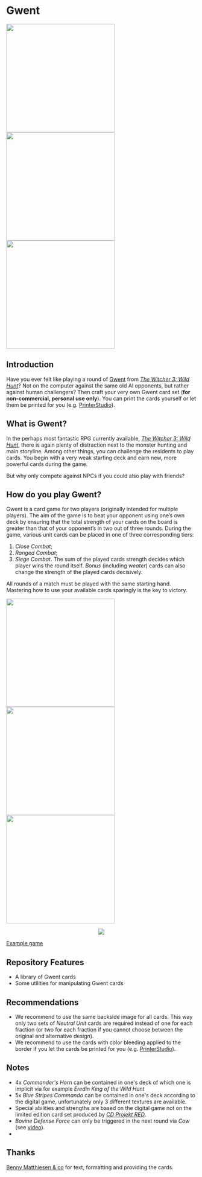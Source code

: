 Gwent
==========

<img src="https://raw.githubusercontent.com/matt77hias/Gwent/master/res/Gwent/Neutral%20Units/Geralt%20of%20Rivia%202.png" width="287"> <img src="https://github.com/matt77hias/Gwent/blob/master/res/Gwent/Monsters/Vampire%20Katakan.png" width="287"> <img src="https://github.com/matt77hias/Gwent/blob/master/res/Gwent/Neutrals/Impenetrable%20Fog%201.png" width="287">

Introduction
--------------------------------------------------------------------------
Have you ever felt like playing a round of [Gwent](http://witcher.wikia.com/wiki/Gwent) from [_The Witcher 3: Wild Hunt_](http://thewitcher.com/en/witcher3)? Not on the computer against the same old AI opponents, but rather against human challengers? Then craft your very own Gwent card set (**for non-commercial, personal use only**). You can print the cards yourself or let them be printed for you (e.g. [PrinterStudio](http://www.printerstudio.com/personalized/bridge-size-custom-cards-blank-cards.html)).

What is Gwent?
--------------------------------------------------------------------------
In the perhaps most fantastic RPG currently available, [_The Witcher 3: Wild Hunt_](http://thewitcher.com/en/witcher3), there is again plenty of distraction next to the monster hunting and main storyline. Among other things, you can challenge the residents to play cards. You begin with a very weak starting deck and earn new, more powerful cards during the game.

But why only compete against NPCs if you could also play with friends?

How do you play Gwent?
--------------------------------------------------------------------------
Gwent is a card game for two players (originally intended for multiple players). The aim of the game is to beat your opponent using one’s own deck by ensuring that the total strength of your cards on the board is greater than that of your opponent’s in two out of three rounds. During the game, various unit cards can be placed in one of three corresponding tiers: 
1. _Close Combat_;
2. _Ranged Combat_;
3. _Siege Combat_. 
The sum of the played cards strength decides which player wins the round itself. _Bonus_ (including _weater_) cards can also change the strength of the played cards decisively.

All rounds of a match must be played with the same starting hand. Mastering how to use your available cards sparingly is the key to victory.

<img src="https://raw.githubusercontent.com/matt77hias/Gwent/master/res/Gwent/Rules/Gwent%20Rules.png" width="287"> <img src="https://raw.githubusercontent.com/matt77hias/Gwent/master/res/Gwent/Rules/Nilfgaardian%20Empire%20Rules%201.png" width="287"> <img src="https://raw.githubusercontent.com/matt77hias/Gwent/master/res/Gwent/Rules/Nilfgaardian%20Empire%20Rules%202.png" width="287">

<p align="center"><img src="http://www.pcgamesn.com/sites/default/files/Gwent%20Board_1.jpg" ></p>

[Example game](https://www.youtube.com/watch?v=5FZuQ3apfa0)

Repository Features
--------------------------------------------------------------------------
* A library of Gwent cards
* Some utilities for manipulating Gwent cards

Recommendations
--------------------------------------------------------------------------
* We recommend to use the same backside image for all cards. This way only two sets of _Neutral Unit_ cards are required instead of one for each fraction (or two for each fraction if you cannot choose between the original and alternative design).
* We recommend to use the cards with color bleeding applied to the border if you let the cards be printed for you (e.g. [PrinterStudio](http://www.printerstudio.com/personalized/bridge-size-custom-cards-blank-cards.html)).

Notes
--------------------------------------------------------------------------
* 4x _Commander's Horn_ can be contained in one's deck of which one is implicit via for example _Eredin King of the Wild Hunt_
* 5x _Blue Stripes Commando_ can be contained in one's deck according to the digital game, unfortunately only 3 different textures are available.
* Special abilities and strengths are based on the digital game not on the limited edition card set produced by [_CD Projekt RED_](http://en.cdprojektred.com/).
* _Bovine Defense Force_ can only be triggered in the next round via _Cow_ (see [video](https://www.youtube.com/watch?v=UKKlnXvIDxs)).
* 
Thanks
--------------------------------------------------------------------------
[Benny Matthiesen & co](https://ninjalooter.de/45269/selber-basteln-gwint-kartenset-gwent-playing-cards-deutsch-english/) for text, formatting and providing the cards.
